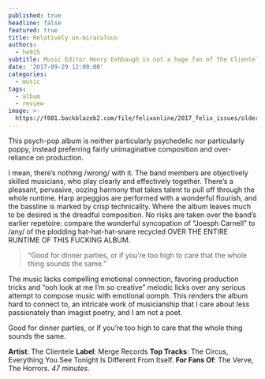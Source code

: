 ```yaml
---
published: true
headline: false
featured: true
title: Relatively un-miraculous
authors:
  - he915
subtitle: Music Editor Henry Eshbaugh is not a huge fan of The Clientele's new album
date: '2017-09-29 12:00:00'
categories:
  - music
tags:
  - album
  - review
image: >-
  https://f001.backblazeb2.com/file/felixonline/2017_felix_issues/older_issues/1669_music_clientele.jpg
---
```

This psych-pop album is neither particularly psychedelic nor particularly poppy, instead preferring fairly unimaginative composition and over-reliance on production. 

I mean, there’s nothing /wrong/ with it. The band members are objectively skilled musicians, who play clearly and effectively together. There’s a pleasant, pervasive, oozing harmony that takes talent to pull off through the whole runtime. Harp arpeggios are performed with a wonderful flourish, and the bassline is marked by crisp technicality. Where the album leaves much to be desired is the dreadful composition. No risks are taken over the band’s  earlier repetoire: compare the wonderful syncopation of “Joesph Carnell” to /any/ of the plodding hat-hat-hat-snare recycled OVER THE ENTIRE RUNTIME OF THIS FUCKING ALBUM. 

> “Good for dinner parties, or if you’re too high to care that the whole thing sounds the same.”

The music lacks compelling emotional connection, favoring production tricks and “ooh look at me I’m so creative” melodic licks over any serious attempt to compose music with emotional oomph. This renders the album hard to connect to, an intricate work of musicianship that I care about less passionately than imagist poetry, and I am not a poet. 

Good for dinner parties, or if you’re too high to care that the whole thing sounds the same.

**Artist**: The Clientele **Label**: Merge Records **Top Tracks**: The Circus, Everything You See Tonight Is Different From Itself. **For Fans Of**: The Verve, The Horrors. _47 minutes_.
